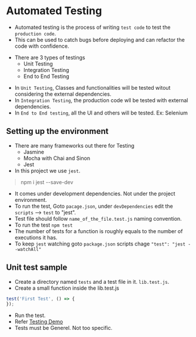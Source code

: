 # Automated Testing

- Automated testing is the process of writing `test code` to test the `production code`.
- This can be used to catch bugs before deploying and can refactor the code with confidence.
* There are 3 types of testings
    * Unit Testing
    * Integration Testing
    * End to End Testing
- In `Unit Testing`, Classes and functionalities will be tested witout considering the external dependencies.
- In `Integration Testing`, the production code wll be tested with external dependencies.
- In `End to End testing`, all the UI and others will be tested. Ex: Selenium

## Setting up the environment

* There are many frameworks out there for Testing
    * Jasmine
    * Mocha with Chai and Sinon
    * Jest
* In this project we use `jest`.
> npm i jest --save-dev  
* It comes under development dependencies. Not under the project environment.
* To run the test, Goto `pacage.json`, under `devDependencies` edit the `scripts` --> `test` to "jest".
* Test file should follow `name_of_the_file.test.js` naming convention.
* To run the test `npm test`
* The number of tests for a function is roughly equals to the number of executions it has.
* To keep `jest` watching goto `package.json` scripts chage `"test": "jest --watchAll"`

## Unit test sample

* Create a directory named `tests` and a test file in it. `lib.test.js`.
* Create a small function inside the lib.test.js
```javascript
test('First Test', () => {
});
```
* Run the test.
* Refer [Testing Demo](../Exercises/testing-demo/)
* Tests must be Generel. Not too specific.